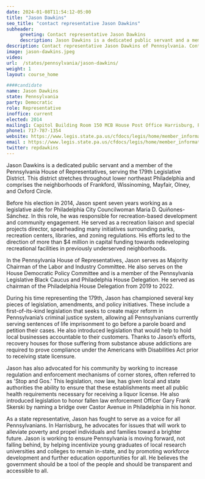 ```yaml
---
date: 2024-01-08T11:54:12-05:00
title: "Jason Dawkins"
seo_title: "contact representative Jason Dawkins"
subheader:
     greeting: Contact representative Jason Dawkins
     description: Jason Dawkins is a dedicated public servant and a member of the Pennsylvania House of Representatives, serving the 179th Legislative District. This district stretches throughout lower northeast Philadelphia and comprises the neighborhoods of Frankford, Wissinoming, Mayfair, Olney, and Oxford Circle.
description: Contact representative Jason Dawkins of Pennsylvania. Contact information for Jason Dawkins includes email address, phone number, and mailing address.
image: jason-dawkins.jpeg
video:
url:  /states/pennsylvania/jason-dawkins/
weight: 1
layout: course_home

####candidate
name: Jason Dawkins
state: Pennsylvania
party: Democratic
role: Representative
inoffice: current
elected: 2014
mailing1: Capitol Building Room 150 MCB House Post Office Harrisburg, PA 17120
phone1: 717-787-1354
website: https://www.legis.state.pa.us/cfdocs/legis/home/member_information/House_bio.cfm?id=1685/
email : https://www.legis.state.pa.us/cfdocs/legis/home/member_information/House_bio.cfm?id=1685/
twitter: repdawkins
---
```


Jason Dawkins is a dedicated public servant and a member of the Pennsylvania House of Representatives, serving the 179th Legislative District. This district stretches throughout lower northeast Philadelphia and comprises the neighborhoods of Frankford, Wissinoming, Mayfair, Olney, and Oxford Circle.

Before his election in 2014, Jason spent seven years working as a legislative aide for Philadelphia City Councilwoman Maria D. Quiñones-Sánchez. In this role, he was responsible for recreation-based development and community engagement. He served as a recreation liaison and special projects director, spearheading many initiatives surrounding parks, recreation centers, libraries, and zoning regulations. His efforts led to the direction of more than $4 million in capital funding towards redeveloping recreational facilities in previously underserved neighborhoods.

In the Pennsylvania House of Representatives, Jason serves as Majority Chairman of the Labor and Industry Committee. He also serves on the House Democratic Policy Committee and is a member of the Pennsylvania Legislative Black Caucus and Philadelphia House Delegation. He served as chairman of the Philadelphia House Delegation from 2019 to 2022.

During his time representing the 179th, Jason has championed several key pieces of legislation, amendments, and policy initiatives. These include a first-of-its-kind legislation that seeks to create major reform in Pennsylvania’s criminal justice system, allowing all Pennsylvanians currently serving sentences of life imprisonment to go before a parole board and petition their cases. He also introduced legislation that would help to hold local businesses accountable to their customers. Thanks to Jason’s efforts, recovery houses for those suffering from substance abuse addictions are required to prove compliance under the Americans with Disabilities Act prior to receiving state licensure.

Jason has also advocated for his community by working to increase regulation and enforcement mechanisms of corner stores, often referred to as 'Stop and Gos.' This legislation, now law, has given local and state authorities the ability to ensure that these establishments meet all public health requirements necessary for receiving a liquor license. He also introduced legislation to honor fallen law enforcement Officer Gary Frank Skerski by naming a bridge over Castor Avenue in Philadelphia in his honor.

As a state representative, Jason has fought to serve as a voice for all Pennsylvanians. In Harrisburg, he advocates for issues that will work to alleviate poverty and propel individuals and families toward a brighter future. Jason is working to ensure Pennsylvania is moving forward, not falling behind, by helping incentivize young graduates of local research universities and colleges to remain in-state, and by promoting workforce development and further education opportunities for all. He believes the government should be a tool of the people and should be transparent and accessible to all.

